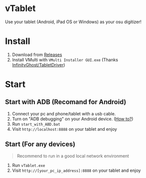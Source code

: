 # vTablet

Use your tablet (Android, iPad OS or Windows) as your osu digitizer! 

# Install

1. Download from [Releases](https://github.com/Teages/vTablet/releases)
2. Install VMulti with `VMulti Installer GUI.exe` (Thanks [InfinityGhost/TabletDriver](https://github.com/InfinityGhost/TabletDriver))

# Start

## Start with ADB (Recomand for Android)

1. Connect your pc and phone/tablet with a usb cable.
2. Turn on "ADB debugging" on your Android device. ([How to?](https://developer.android.com/studio/command-line/adb#Enabling))
3. Run `start_with_ABD.bat`
4. Visit `http://localhost:8888` on your tablet and enjoy

## Start (For any devices)

> Recommend to run in a good local network environment

1. Run `vTablet.exe`
2. Visit `http://[your_pc_ip_address]:8888` on your tablet and enjoy
